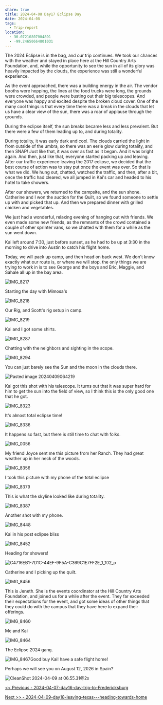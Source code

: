 ```yaml
---
share: true
title: 2024-04-08 Day17 Eclipse Day
date: 2024-04-08
tags:
  - Trip-report
location:
  - 30.07210807004891
  - -99.24650664801031
---
```


The 2024 Eclipse is in the bag, and our trip continues.    We took our chances with the weather and stayed in place here at the Hill Country Arts Foundation, and, while the opportunity to see the sun in all of its glory was heavily impacted by the clouds, the experience was still a wonderful experience.  

As the event approached, there was a building energy in the air.  The vendor booths were hopping, the lines at the food trucks were long, the grounds were crowded, and people were busting out their big telescopes.  And everyone was happy and excited despite the broken cloud cover.   One of the many cool things is that every time there was a break in the clouds that let us have a clear view of the sun, there was a roar of applause through the grounds.  

During the eclipse itself, the sun breaks became less and less prevalent.   But there were a few of them leading up to, and during totality.  

During totality, it was early dark and cool. The clouds carried the light in from outside of the umbra, so there was an eerie glow during totality, and then SNAP! Just like that, it was over as fast as it began.  And it was bright again.   And then, just like that, everyone started packing up and leaving.    After our traffic experience leaving the 2017 eclipse, we decided that the best course of action was to stay put once the event was over.  So that is what we did.  We hung out, chatted, watched the traffic, and then, after a bit, once the traffic had cleared, we all jumped in Kai's car and headed to his hotel to take showers.

After our showers, we returned to the campsite, and the sun shone.  Catherine and I won the auction for the Quilt, so we found someone to settle up with and picked that up.   And then we prepared dinner with grilled chicken and vegetables.   

We just had a wonderful, relaxing evening of hanging out with friends.   We even made some new friends, as the remnants of the crowd contained a couple of other sprinter vans, so we chatted with them for a while as the sun went down.  

Kai left around 7:30, just before sunset, as he had to be up at 3:30 in the morning to drive into Austin to catch his flight home.

Today, we will pack up camp, and then head on back west.   We don't know exactly what our route is, or where we will stop.  the only things we are trying to work in is to see George and the boys and Eric, Maggie, and Sahale all up in the bay area.


![IMG_8217](../attachments/IMG_8217.jpeg)

Starting the day with Mimosa's 

![IMG_8218](../attachments/IMG_8218.jpeg)

Our Rig, and Scott's rig setup in camp.

![IMG_8219](../attachments/IMG_8219.jpeg)

Kai and I got some shirts.

![IMG_8287](../attachments/IMG_8287.jpeg)

Chatting with the neighbors and sighting in the scope.

![IMG_8294](../attachments/IMG_8294.jpeg)

You can just barely see the Sun and the moon in the clouds there.

![Pasted image 20240409064219](../attachments/Pasted%20image%2020240409064219.png)

Kai got this shot with his telescope.   It turns out that it was super hard for him to get the sun into the field of view, so I think this is the only good one that he got.

![IMG_8323](../attachments/IMG_8323.jpeg)

It's almost total eclipse time!

![IMG_8336](../attachments/IMG_8336.jpeg)

It happens so fast, but there is still time to chat with folks. 

![IMG_0056](../attachments/IMG_0056.jpeg)

My friend Joyce sent me this picture from her Ranch.  They had great weather up in her neck of the woods.

![IMG_8356](../attachments/IMG_8356.jpeg)

I took this picture with my phone of the total eclipse

![IMG_8379](../attachments/IMG_8379.jpeg)

This is what the skyline looked like during totality.

![IMG_8387](../attachments/IMG_8387.jpeg)

Another shot with my phone.

![IMG_8448](../attachments/IMG_8448.jpeg)

Kai in his post eclipse bliss

![IMG_8452](../attachments/IMG_8452.jpeg)

Heading for showers!

![C4716EB1-7D1C-44EF-9F5A-C369C1E7FF2E_1_102_o](../attachments/C4716EB1-7D1C-44EF-9F5A-C369C1E7FF2E_1_102_o.jpeg)

Catherine and I picking up the quilt.

![IMG_8456](../attachments/IMG_8456.jpeg)

This is Jeneth. She is the events coordinator at the Hill Country Arts Foundation, and joined us for a while after the event.    They far exceeded their expectations for the event, and got some ideas of other things that they could do with the campus that they have here to expand their offerings.

![IMG_8460](../attachments/IMG_8460.jpeg)

Me and Kai

![IMG_8464](../attachments/IMG_8464.jpeg)

The Eclipse 2024 gang.

![IMG_8467](../attachments/IMG_8467.jpeg)Good buy Kai!  have a safe flight home!

Perhaps we will see you on August 12, 2026 in Spain?

![CleanShot 2024-04-09 at 06.55.31@2x](../attachments/CleanShot%202024-04-09%20at%2006.55.31@2x.png)

[<< Previous - 2024-04-07-day16-day-trip-to-Fredericksburg](./2024-04-07-day16-day-trip-to-Fredericksburg.md)

[Next >> - 2024-04-09-day18-leaving-texas---heading-towards-home](./2024-04-09-day18-leaving-texas---heading-towards-home.md)
